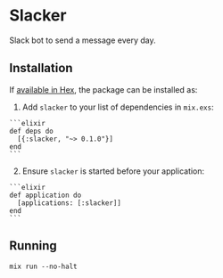 # Slacker

Slack bot to send a message every day.

## Installation

If [available in Hex](https://hex.pm/docs/publish), the package can be installed as:

  1. Add `slacker` to your list of dependencies in `mix.exs`:

    ```elixir
    def deps do
      [{:slacker, "~> 0.1.0"}]
    end
    ```

  2. Ensure `slacker` is started before your application:

    ```elixir
    def application do
      [applications: [:slacker]]
    end
    ```

## Running

`mix run --no-halt`
